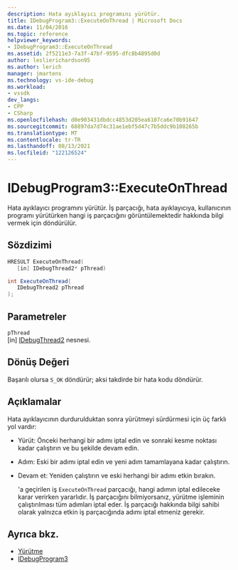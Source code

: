 ```yaml
---
description: Hata ayıklayıcı programını yürütür.
title: IDebugProgram3::ExecuteOnThread | Microsoft Docs
ms.date: 11/04/2016
ms.topic: reference
helpviewer_keywords:
- IDebugProgram3::ExecuteOnThread
ms.assetid: 2f5211e3-7a3f-47bf-9595-dfc8b4895d0d
author: leslierichardson95
ms.author: lerich
manager: jmartens
ms.technology: vs-ide-debug
ms.workload:
- vssdk
dev_langs:
- CPP
- CSharp
ms.openlocfilehash: d0e903431dbdcc4853d205ea6107ca6e70b91647
ms.sourcegitcommit: 68897da7d74c31ae1ebf5d47c7b5ddc9b108265b
ms.translationtype: MT
ms.contentlocale: tr-TR
ms.lasthandoff: 08/13/2021
ms.locfileid: "122126524"
---
```

# <a name="idebugprogram3executeonthread"></a>IDebugProgram3::ExecuteOnThread
Hata ayıklayıcı programını yürütür. İş parçacığı, hata ayıklayıcıya, kullanıcının programı yürütürken hangi iş parçacığını görüntülemektedir hakkında bilgi vermek için döndürülür.

## <a name="syntax"></a>Sözdizimi

```cpp
HRESULT ExecuteOnThread(
   [in] IDebugThread2* pThread)
```

```csharp
int ExecuteOnThread(
   IDebugThread2 pThread
);
```

## <a name="parameters"></a>Parametreler
`pThread`\
[in] [IDebugThread2](../../../extensibility/debugger/reference/idebugthread2.md) nesnesi.

## <a name="return-value"></a>Dönüş Değeri
 Başarılı olursa `S_OK` döndürür; aksi takdirde bir hata kodu döndürür.

## <a name="remarks"></a>Açıklamalar
 Hata ayıklayıcının durdurulduktan sonra yürütmeyi sürdürmesi için üç farklı yol vardır:

- Yürüt: Önceki herhangi bir adımı iptal edin ve sonraki kesme noktası kadar çalıştırın ve bu şekilde devam edin.

- Adım: Eski bir adımı iptal edin ve yeni adım tamamlayana kadar çalıştırın.

- Devam et: Yeniden çalıştırın ve eski herhangi bir adımı etkin bırakın.

  'a geçirilen iş `ExecuteOnThread` parçacığı, hangi adımın iptal edileceke karar verirken yararlıdır. İş parçacığını bilmiyorsanız, yürütme işleminin çalıştırılması tüm adımları iptal eder. İş parçacığı hakkında bilgi sahibi olarak yalnızca etkin iş parçacığında adımı iptal etmeniz gerekir.

## <a name="see-also"></a>Ayrıca bkz.
- [Yürütme](../../../extensibility/debugger/reference/idebugprogram2-execute.md)
- [IDebugProgram3](../../../extensibility/debugger/reference/idebugprogram3.md)
